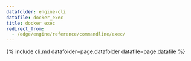 ```yaml
---
datafolder: engine-cli
datafile: docker_exec
title: docker exec
redirect_from:
  - /edge/engine/reference/commandline/exec/
---
```

<!--
Sorry, but the contents of this page are automatically generated from
Docker's source code. If you want to suggest a change to the text that appears
here, you'll need to find the string by searching this repo:

https://github.com/docker/cli
-->
{% include cli.md datafolder=page.datafolder datafile=page.datafile %}
